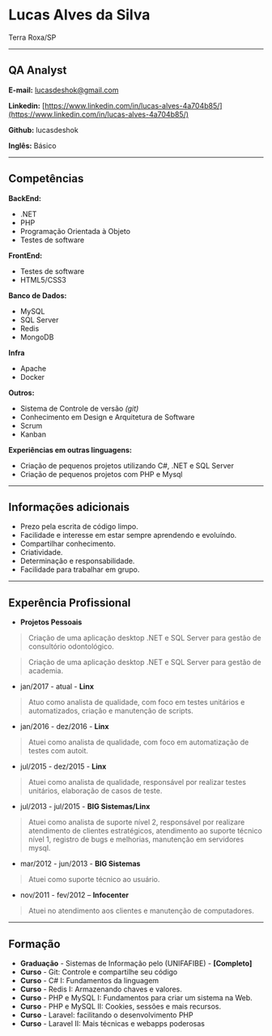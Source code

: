 # Lucas Alves da Silva
Terra Roxa/SP

---

## QA Analyst

**E-mail:** lucasdeshok@gmail.com

**Linkedin:** [https://www.linkedin.com/in/lucas-alves-4a704b85/](https://www.linkedin.com/in/lucas-alves-4a704b85/)

**Github:** lucasdeshok

**Inglês:** Básico


---

## Competências

**BackEnd:**
* .NET
* PHP
* Programação Orientada à Objeto
* Testes de software


**FrontEnd:**
* Testes de software
* HTML5/CSS3


**Banco de Dados:**
* MySQL
* SQL Server
* Redis
* MongoDB


**Infra**
* Apache
* Docker


**Outros:**
* Sistema de Controle de versão *(git)*
* Conhecimento em Design e Arquitetura de Software
* Scrum
* Kanban


**Experiências em outras linguagens:**
* Criação de pequenos projetos utilizando C#, .NET e SQL Server
* Criação de pequenos projetos com PHP e Mysql


---


## Informações adicionais

* Prezo pela escrita de código limpo.
* Facilidade e interesse em estar sempre aprendendo e evoluíndo.
* Compartilhar conhecimento.
* Criatividade.
* Determinação e responsabilidade.
* Facilidade para trabalhar em grupo.

---

## Experência Profissional

* **Projetos Pessoais**
> Criação de uma aplicação desktop .NET e SQL Server para gestão de consultório odontológico.

> Criação de uma aplicação desktop .NET e SQL Server para gestão de academia.


* jan/2017 - atual - **Linx**
> Atuo como analista de qualidade, com foco em testes unitários e automatizados, criação e manutenção de scripts.

* jan/2016 - dez/2016 - **Linx**
> Atuei como analista de qualidade, com foco em automatização de testes com autoit.

* jul/2015 - dez/2015 - **Linx**
> Atuei como analista de qualidade, responsável por realizar testes unitários, elaboração de casos de teste.

* jul/2013 - jul/2015 - **BIG Sistemas/Linx**
> Atuei como analista de suporte nível 2, responsável por realizare atendimento de clientes estratégicos, atendimento ao suporte técnico nível 1, registro de bugs e melhorias, manutenção em servidores mysql.

* mar/2012 - jun/2013 - **BIG Sistemas**
> Atuei como suporte técnico ao usuário.

* nov/2011 - fev/2012 – **Infocenter**
> Atuei no atendimento aos clientes e manutenção de computadores.


---

## Formação

* **Graduação** - Sistemas de Informação pelo (UNIFAFIBE) - **[Completo]**
* **Curso** - Git: Controle e compartilhe seu código
* **Curso** - C# I: Fundamentos da linguagem
* **Curso** - Redis I: Armazenando chaves e valores.
* **Curso** - PHP e MySQL I: Fundamentos para criar um sistema na Web.
* **Curso** - PHP e MySQL II: Cookies, sessões e mais recursos.
* **Curso** - Laravel: facilitando o desenvolvimento PHP
* **Curso** - Laravel II: Mais técnicas e webapps poderosas
